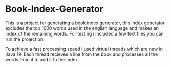 # Book-Index-Generator

This is a project for generating a book index generator, this index generator excludes the top 1000 words used in the english language and
makes an index of the remaining words.  For testing i included a few text files you can run the project on.

To achieve a fast processing speed i used virtual threads which are new in Java 19. Each thread recieves a line from the book and processes all the words from it 
to add it to the index.

